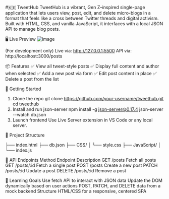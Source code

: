 #🇰🇪 TweetHub
TweetHub is a vibrant, Gen Z–inspired single-page application that lets users view, post, edit, and delete micro-blogs in a format that feels like a cross between Twitter threads and digital activism. Built with HTML, CSS, and vanilla JavaScript, it interfaces with a local JSON API to manage blog posts.

🖥️ Live Preview
![image](https://github.com/user-attachments/assets/afee1ef8-89ec-4e82-bff3-0c761442b333)

(For development only)
Live via: http://127.0.0.1:5500
API via: http://localhost:3000/posts

📦 Features
✅ View all tweet-style posts
✅ Display full content and author when selected
✅ Add a new post via form
✅ Edit post content in place
✅ Delete a post from the list

🚀 Getting Started
 1. Clone the repo
    git clone https://github.com/your-username/tweethub.git
    cd tweethub
 2. Install and run json-server
    npm install -g json-server@0.17.4
    json-server --watch db.json
 3. Launch frontend
    Use Live Server extension in VS Code or any local server.


📁 Project Structure

├── index.html
├── db.json
├── CSS/
│   └── style.css
├── JavaScript/
│   └── index.js

🧪 API Endpoints
Method	Endpoint	Description
GET	/posts	Fetch all posts
GET	/posts/:id	Fetch a single post
POST	/posts	Create a new post
PATCH	/posts/:id	Update a post
DELETE	/posts/:id	Remove a post


🧠 Learning Goals
Use fetch API to interact with JSON data
Update the DOM dynamically based on user actions
POST, PATCH, and DELETE data from a mock backend
Structure HTML/CSS for a responsive, centered SPA
